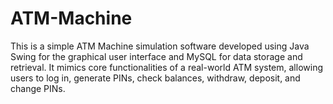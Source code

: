 # ATM-Machine
This is a simple ATM Machine simulation software developed using Java Swing for the graphical user interface and MySQL for data storage and retrieval. It mimics core functionalities of a real-world ATM system, allowing users to log in, generate PINs, check balances, withdraw, deposit, and change PINs. 
